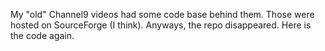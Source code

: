 My "old" Channel9 videos had some code base behind them.
Those were hosted on SourceForge (I think).
Anyways, the repo disappeared.
Here is the code again.


